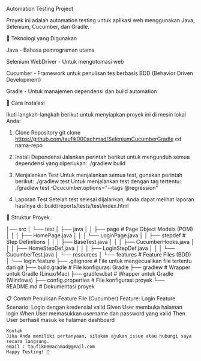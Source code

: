 Automation Testing Project

Proyek ini adalah automation testing untuk aplikasi web menggunakan Java, Selenium, Cucumber, dan Gradle.

🧰 Teknologi yang Digunakan

Java - Bahasa pemrograman utama

Selenium WebDriver - Untuk mengotomasi web

Cucumber - Framework untuk penulisan tes berbasis BDD (Behavior Driven Development)

Gradle - Untuk manajemen dependensi dan build automation

🚀 Cara Instalasi

Ikuti langkah-langkah berikut untuk menyiapkan proyek ini di mesin lokal Anda:
1.  Clone Repository
    git clone https://github.com/taufik000achmad/SeleniumCucumberGradle
    cd nama-repo

2. Install Dependensi
   Jalankan perintah berikut untuk mengunduh semua dependensi yang diperlukan:
   ./gradlew build

3. Menjalankan Test
   Untuk menjalankan semua test, gunakan perintah berikut:
   ./gradlew test
   Untuk menjalankan test dengan tag tertentu:
   ./gradlew test -Dcucumber.options="--tags @regression"

4. Laporan Test
   Setelah test selesai dijalankan, Anda dapat melihat laporan hasilnya di:
   build/reports/tests/test/index.html

🧪 Struktur Proyek

│── src 
│   └── test
│       ├── java
│       │   ├── page                    # Page Object Models (POM)
│       │   │   ├── HomePage.java
│       │   │   └── LoginPage.java
│       │   ├── stepdef                 # Step Definitions
│       │   │   ├── BaseTest.java
│       │   │   ├── CucumberHooks.java
│       │   │   ├── HomeStepDef.java
│       │   │   ├── LoginStepDef.java
│       │   │   └── CucumberTest.java
│       └── resources
│           └── features               # Feature Files (BDD)
│               └── login.feature
├── .gitignore                          # File untuk mengecualikan file tertentu dari git
├── build.gradle                        # File konfigurasi Gradle
├── gradlew                             # Wrapper untuk Gradle (Linux/Mac)
├── gradlew.bat                         # Wrapper untuk Gradle (Windows)
├── config.properties                   # File konfigurasi proyek
└── README.md                           # Dokumentasi proyek

📋 Contoh Penulisan Feature File (Cucumber)
    Feature: Login Feature
    Scenario: Login dengan kredensial valid
    Given User membuka halaman login
    When User memasukkan username dan password yang valid
    Then User berhasil masuk ke halaman dashboard

    Kontak
    Jika Anda memiliki pertanyaan, silakan ajukan issue atau hubungi saya secara langsung.
    email : taufik000achmad@gmail.com
    Happy Testing! 🚀